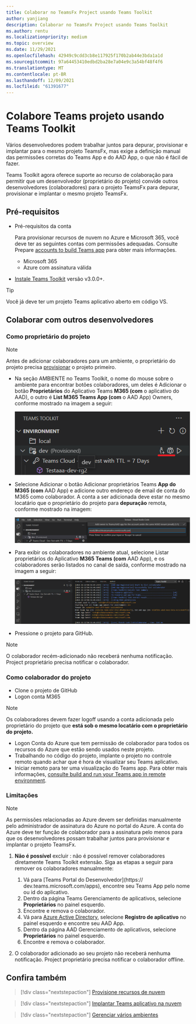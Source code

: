 ```yaml
---
title: Colaborar no TeamsFx Project usando Teams Toolkit
author: yanjiang
description: Colaborar no TeamsFx Project usando Teams Toolkit
ms.author: rentu
ms.localizationpriority: medium
ms.topic: overview
ms.date: 11/29/2021
ms.openlocfilehash: 42949c9cdd3cb8e117925f170b2ab44e3bda1a1d
ms.sourcegitcommit: 97a64453410edbd2ba28e7a04e9c3a54bf48f4f6
ms.translationtype: MT
ms.contentlocale: pt-BR
ms.lasthandoff: 12/09/2021
ms.locfileid: "61391677"
---
```

# <a name="collaborate-on-teams-project-using-teams-toolkit"></a>Colabore Teams projeto usando Teams Toolkit

Vários desenvolvedores podem trabalhar juntos para depurar, provisionar e implantar para o mesmo projeto TeamsFx, mas exige a definição manual das permissões corretas do Teams App e do AAD App, o que não é fácil de fazer.

Teams Toolkit agora oferece suporte ao recurso de colaboração para permitir que um desenvolvedor (proprietário do projeto) convide outros desenvolvedores (colaboradores) para o projeto TeamsFx para depurar, provisionar e implantar o mesmo projeto TeamsFx.

## <a name="prerequisites"></a>Pré-requisitos

* Pré-requisitos da conta

    Para provisionar recursos de nuvem no Azure e Microsoft 365, você deve ter as seguintes contas com permissões adequadas. Consulte Prepare [accounts to build Teams app](accounts.md) para obter mais informações.

    * Microsoft 365
    * Azure com assinatura válida

* [Instale Teams Toolkit](https://marketplace.visualstudio.com/items?itemName=TeamsDevApp.ms-teams-vscode-extension) versão v3.0.0+.

> [!TIP]
> Você já deve ter um projeto Teams aplicativo aberto em código VS.

## <a name="collaborate-with-other-developers"></a>Colaborar com outros desenvolvedores

### <a name="as-a-project-owner"></a>Como proprietário do projeto

> [!NOTE]
> Antes de adicionar colaboradores para um ambiente, o proprietário do projeto precisa [provisionar](provision.md) o projeto primeiro.

* Na  seção AMBIENTE no Teams Toolkit, o nome do mouse sobre o ambiente para encontrar botões colaboradores, um deles é Adicionar o botão **Proprietários** do Aplicativo Teams **M365 (com** o aplicativo do AAD), o outro é **List M365 Teams App (com** o AAD App) Owners, conforme mostrado na imagem a seguir:

  ![botões de colaboração](./images/collaboration-buttons.png)

* Selecione Adicionar o botão Adicionar proprietários Teams **App do M365 (com** AAD App) e adicione outro endereço de email de conta do M365 como colaborador. A conta a ser adicionada deve estar no mesmo locatário que o proprietário do projeto para **depuração** remota, conforme mostrado na imagem:

  ![email de colaborador de entrada](./images/collaboration-add-owner-email.png)

* Para exibir os colaboradores no ambiente atual, selecione Listar proprietários do Aplicativo **M365 Teams (com** AAD App), e os colaboradores serão listados no canal de saída, conforme mostrado na imagem a seguir:

  ![proprietários da lista de colaboração](./images/collaboration-list-owners.png)

* Pressione o projeto para GitHub.

> [!NOTE]
> O colaborador recém-adicionado não receberá nenhuma notificação. Project proprietário precisa notificar o colaborador.

### <a name="as-a-project-collaborator"></a>Como colaborador do projeto

* Clone o projeto de GitHub
* Logon conta M365

> [!NOTE]
> Os colaboradores devem fazer logoff usando a conta adicionada pelo proprietário do projeto que **está sob o mesmo locatário com o proprietário do projeto.**

* Logon Conta do Azure que tem permissão de colaborador para todos os recursos do Azure que estão sendo usados neste projeto.
* Trabalhando no código do projeto, implante o projeto no controle remoto quando achar que é hora de visualizar seu Teams aplicativo.
* Iniciar remoto para ter uma visualização do Teams app. Para obter mais informações, [consulte build and run your Teams app in remote environment](/microsoftteams/platform/sbs-gs-javascript?tabs=vscode%2Cvsc%2Cviscode%2Cvcode&tutorial-step=3&branch).

### <a name="limitations"></a>Limitações

> [!NOTE]
> As permissões relacionadas ao Azure devem ser definidas manualmente pelo administrador de assinatura do Azure no portal do Azure. A conta do Azure deve ter função de colaborador para a assinatura pelo menos para que os desenvolvedores possam trabalhar juntos para provisionar e implantar o projeto TeamsFx.

1. **Não é possível** excluir : não é possível remover colaboradores diretamente Teams Toolkit extensão. Siga as etapas a seguir para remover os colaboradores manualmente:

      1. Vá para [Teams Portal do Desenvolvedor](https://  dev.teams.microsoft.com/apps), encontre seu Teams App pelo nome ou id do aplicativo.
      2. Dentro da página Teams Gerenciamento de aplicativos, selecione **Proprietários** no painel esquerdo.
      3. Encontre e remova o colaborador.
      4. Vá para [Azure Active Directory](https://ms.portal.azure.com/#blade/Microsoft_AAD_IAM/ActiveDirectoryMenuBlade/RegisteredApps), selecione **Registro de aplicativo** no painel esquerdo e encontre seu AAD App.
      5. Dentro da página AAD Gerenciamento de aplicativos, selecione **Proprietários** no painel esquerdo.
      6. Encontre e remova o colaborador.


1. O colaborador adicionado ao seu projeto não receberá nenhuma notificação. Project proprietário precisa notificar o colaborador offline.

## <a name="see-also"></a>Confira também

> [!div class="nextstepaction"]
> [Provisione recursos de nuvem](provision.md)

> [!div class="nextstepaction"]
> [Implantar Teams aplicativo na nuvem](deploy.md)

> [!div class="nextstepaction"]
> [Gerenciar vários ambientes](TeamsFx-multi-env.md)
